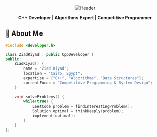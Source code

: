 <div align="center">
  
![Header](https://github.com/ziadriyad/ziadriyad/blob/main/assets/banner.gif?raw=true)

**C++ Developer | Algorithms Expert | Competitive Programmer**

</div>

## 🚀 About Me

```cpp
#include <developer.h>

class ZiadRiyad : public CppDeveloper {
public:
    ZiadRiyad() {
        name = "Ziad Riyad";
        location = "Cairo, Egypt";
        expertise = {"C++", "Algorithms", "Data Structures"};
        currentFocus = "Competitive Programming & System Design";
    }
    
    void solveProblems() {
        while(true) {
            LeetCode problem = findInterestingProblem();
            Solution optimal = thinkDeeply(problem);
            implement(optimal);
        }
    }
};
